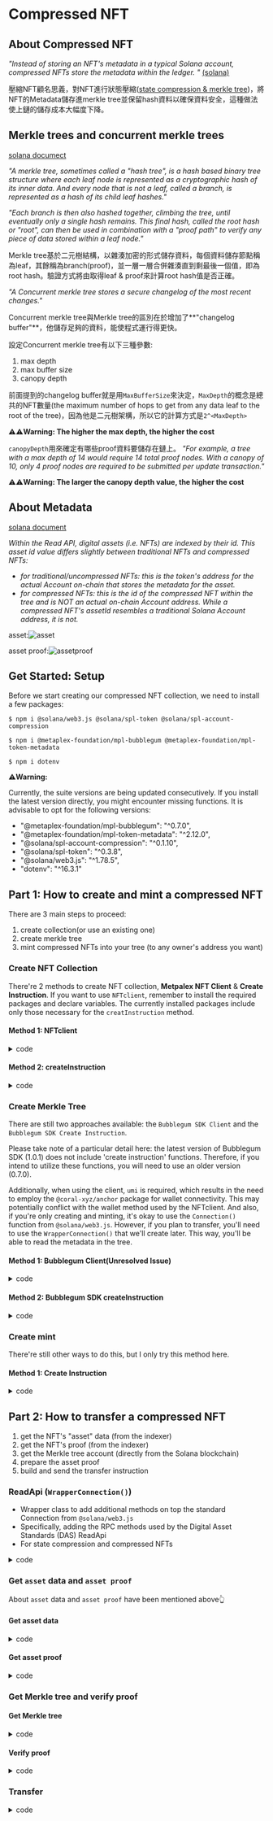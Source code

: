 # Compressed NFT
## About Compressed NFT
_"Instead of storing an NFT's metadata in a typical Solana account, compressed NFTs store the metadata within the ledger. "_  [(solana)](https://docs.solana.com/developing/guides/compressed-nfts#intro-to-compressed-nfts)

壓縮NFT顧名思義，對NFT進行狀態壓縮([state compression & merkle tree](https://docs.solana.com/learn/state-compression))，將NFT的Metadata儲存進merkle tree並保留hash資料以確保資料安全，這種做法使上鏈的儲存成本大幅度下降。

## Merkle trees and concurrent merkle trees
[solana documect](https://docs.solana.com/learn/state-compression#merkle-trees-and-concurrent-merkle-trees)

_"A merkle tree, sometimes called a "hash tree", is a hash based binary tree structure where each leaf node is represented as a cryptographic hash of its inner data. And every node that is not a leaf, called a branch, is represented as a hash of its child leaf hashes."_

_"Each branch is then also hashed together, climbing the tree, until eventually only a single hash remains. This final hash, called the root hash or "root", can then be used in combination with a "proof path" to verify any piece of data stored within a leaf node."_

Merkle tree基於二元樹結構，以雜湊加密的形式儲存資料，每個資料儲存節點稱為leaf，其餘稱為branch(proof)，並一層一層合併雜湊直到剩最後一個值，即為root hash。驗證方式將由取得leaf & proof來計算root hash值是否正確。

_"A Concurrent merkle tree stores a secure changelog of the most recent changes."_

Concurrent merkle tree與Merkle tree的區別在於增加了**"changelog buffer"**，他儲存足夠的資料，能使程式運行得更快。

設定Concurrent merkle tree有以下三種參數:
1. max depth
2. max buffer size
3. canopy depth

前面提到的changelog buffer就是用`MaxBufferSize`來決定，`MaxDepth`的概念是總共的NFT數量(the maximum number of hops to get from any data leaf to the root of the tree)，因為他是二元樹架構，所以它的計算方式是`2^<MaxDepth>`

⚠️⚠️**Warning: The higher the max depth, the higher the cost**

`canopyDepth`用來確定有哪些proof資料要儲存在鏈上。
_"For example, a tree with a max depth of 14 would require 14 total proof nodes. With a canopy of 10, only 4 proof nodes are required to be submitted per update transaction."_

⚠️⚠️**Warning: The larger the canopy depth value, the higher the cost**

## About Metadata
[solana document](https://docs.solana.com/developing/guides/compressed-nfts#reading-compressed-nfts-metadata)

_Within the Read API, digital assets (i.e. NFTs) are indexed by their id. This asset id value differs slightly between traditional NFTs and compressed NFTs:_

* _for traditional/uncompressed NFTs: this is the token's address for the actual Account on-chain that stores the metadata for the asset._
* _for compressed NFTs: this is the id of the compressed NFT within the tree and is NOT an actual on-chain Account address. While a compressed NFT's assetId resembles a traditional Solana Account address, it is not._

asset:![asset](https://github.com/yvonnehouuu/solana-compressed-nft/assets/151607390/d2860ebb-28bf-463a-852c-48cb59b6885d)


asset proof:![assetproof](https://github.com/yvonnehouuu/solana-compressed-nft/assets/151607390/3bcfa209-973a-4879-8d3b-1ef67fdb0b40)


## Get Started: Setup
Before we start creating our compressed NFT collection, we need to install a few packages:
```
$ npm i @solana/web3.js @solana/spl-token @solana/spl-account-compression
```
```
$ npm i @metaplex-foundation/mpl-bubblegum @metaplex-foundation/mpl-token-metadata
```
```
$ npm i dotenv
```

⚠️**Warning:**

Currently, the suite versions are being updated consecutively. If you install the latest version directly, you might encounter missing functions. It is advisable to opt for the following versions:
- "@metaplex-foundation/mpl-bubblegum": "^0.7.0",
- "@metaplex-foundation/mpl-token-metadata": "^2.12.0",
- "@solana/spl-account-compression": "^0.1.10",
- "@solana/spl-token": "^0.3.8",
- "@solana/web3.js": "^1.78.5",
- "dotenv": "^16.3.1"

## Part 1: How to create and mint a compressed NFT
There are 3 main steps to proceed:
1. create collection(or use an existing one)
2. create merkle tree
3. mint compressed NFTs into your tree (to any owner's address you want)

### Create NFT Collection
There're 2 methods to create NFT collection, **Metpalex NFT Client** & **Create Instruction**. If you want to use `NFTclient`, remember to install the required packages and declare variables. The currently installed packages include only those necessary for the `creatInstruction` method.

#### Method 1: NFTclient
<details><summary>code</summary>

``` javascript
async function createCollectionNft() {
  const { nft: collectionNft } = await metaplex.nfts().create({
    name: "Super Sweet NFT Collection",
    symbol: "SSNC",
    uri: "https://supersweetcollection.notarealurl/collection.json",
    sellerFeeBasisPoints: 100,
    creators: [
      {
        address: payer.publicKey,
        verified: false,
        share: 100,
      },
    ],
    collection: null,
    uses: null,
    isMutable: false,
    collectionDetails: null,
    updateAuthority: payer,
  });

  console.log(`✅ - Minted Collection NFT: ${collectionNft.address.toString()}`);
  console.log(`     https://explorer.solana.com/address/${collectionNft.address.toString()}?cluster=devnet`);
  // console.log(collectionNft)

  return [collectionNft.address, collectionNft.token.address, collectionNft.metadataAddress, collectionNft.edition.address]
}
```

</details>

#### Method 2: createInstruction
<details><summary>code</summary>

`index.js`:
``` javascript
async function createCollectionNFT() {
    // Define the metadata to be used for creating the NFT collection
    const collectionMetadataV3 = {
        data: {
            name: "Super Sweet NFT Collection",
            symbol: "SSNC",
            uri: "https://supersweetcollection.notarealurl/collection.json",
            sellerFeeBasisPoints: 100,
            creators: [
                {
                    address: payer.publicKey,
                    verified: false,
                    share: 100,
                },
            ],
            collection: null,
            uses: null,
        },
        isMutable: false,
        collectionDetails: null,
    };

    // Create a full token mint and initialize the collection (with the `payer` as the authority)
    const collection = await createCollection(connection, payer, collectionMetadataV3);

    return [collection, collectionMetadataV3]
}
```

`compression.js`:
``` javascript
async function createCollection(
    connection,
    payer,
    metadataV3
) {
    console.log("Creating the collection's mint...");
    const mint = await createMint(
        connection,
        payer,
        payer.publicKey,
        payer.publicKey,
        0
    );
    console.log("Mint address:", mint.toBase58());

    console.log("Creating a token account...");
    const tokenAccount = await createAccount(
        connection,
        payer,
        mint,
        payer.publicKey
    );
    console.log("Token account:", tokenAccount.toBase58());

    console.log("Minting 1 token for the collection...");
    const mintSig = await mintTo(
        connection,
        payer,
        mint,
        tokenAccount,
        payer,
        1,
        [],
        undefined,
        TOKEN_PROGRAM_ID
    );

    const [metadataAccount, _bump] = PublicKey.findProgramAddressSync(
        [Buffer.from("metadata", "utf8"), 
        TOKEN_METADATA_PROGRAM_ID.toBuffer(), 
        mint.toBuffer()],
        TOKEN_METADATA_PROGRAM_ID
    );
    console.log("Metadata account:", metadataAccount.toBase58());

    const createMetadataIx = createCreateMetadataAccountV3Instruction(
        {
            metadata: metadataAccount,
            mint: mint,
            mintAuthority: payer.publicKey,
            payer: payer.publicKey,
            updateAuthority: payer.publicKey,
        },
        {
            createMetadataAccountArgsV3: metadataV3,
        },
    );

    const [masterEditionAccount, _bump2] = PublicKey.findProgramAddressSync(
        [
            Buffer.from("metadata", "utf8"),
            TOKEN_METADATA_PROGRAM_ID.toBuffer(),
            mint.toBuffer(),
            Buffer.from("edition", "utf8"),
        ],
        TOKEN_METADATA_PROGRAM_ID
    );
    console.log("Master edition account:", masterEditionAccount.toBase58());

    const createMasterEditionIx = createCreateMasterEditionV3Instruction(
        {
            edition: masterEditionAccount,
            mint: mint,
            mintAuthority: payer.publicKey,
            payer: payer.publicKey,
            updateAuthority: payer.publicKey,
            metadata: metadataAccount,
        },
        {
            createMasterEditionArgs: {
                maxSupply: 0,
            },
        },
    );

    const collectionSizeIX = createSetCollectionSizeInstruction(
        {
            collectionMetadata: metadataAccount,
            collectionAuthority: payer.publicKey,
            collectionMint: mint,
        },
        {
            setCollectionSizeArgs: { size: 50 },
        },
    );

    try {
        const tx = new Transaction()
            .add(createMetadataIx)
            .add(createMasterEditionIx)
            .add(collectionSizeIX);
        tx.feePayer = payer.publicKey;

        const txSignature = await sendAndConfirmTransaction(connection, tx, [payer], {
            commitment: "confirmed",
            skipPreflight: true,
        });

        console.log("\nCollection successfully created!");
        console.log(explorerURL({ txSignature }));
    } catch (err) {
        console.error("\nFailed to create collection:", err);

        await extractSignatureFromFailedTransaction(connection, err);

        throw err;
    }

    return { mint, tokenAccount, metadataAccount, masterEditionAccount };
}
```

</details>

### Create Merkle Tree
There are still two approaches available: the `Bubblegum SDK Client` and the `Bubblegum SDK Create Instruction`.

Please take note of a particular detail here: the latest version of Bubblegum SDK (1.0.1) does not include 'create instruction' functions. Therefore, if you intend to utilize these functions, you will need to use an older version (0.7.0). 

Additionally, when using the client, `umi` is required, which results in the need to employ the `@coral-xyz/anchor` package for wallet connectivity. This may potentially conflict with the wallet method used by the NFTclient. And also, if you're only creating and minting, it's okay to use the `Connection()` function from `@solana/web3.js`. However, if you plan to transfer, you'll need to use the `WrapperConnection()` that we'll create later. This way, you'll be able to read the metadata in the tree.

#### Method 1: Bubblegum Client(Unresolved Issue)
<details><summary>code</summary>

``` javascript
async function createCnftTree() {
  const builder = await createTree(umi, {
    merkleTree,
    maxDepth: 14,
    maxBufferSize: 64,
  })
  console.log('builder:', builder.items)

  // const result = await builder.sendAndConfirm(umi);
  // console.log('result:', result)
}
```

</details>

#### Method 2: Bubblegum SDK createInstruction
<details><summary>code</summary>

`index.js`:
``` javascript
async function createMerkleTree() {
    const maxDepthSizePair = {
        maxDepth: 14, // max=16,384 nodes
        maxBufferSize: 64,
    };
    const canopyDepth = maxDepthSizePair.maxDepth - 5;

    /*
      Actually allocate the tree on chain
    */

    // Define the address the tree will live at
    const treeKeypair = Keypair.generate();

    // Create and send the transaction to create the tree on chain
    const tree = await createTree(connection, payer, treeKeypair, maxDepthSizePair, canopyDepth);

    return treeKeypair
}
```

`compression.js`:
``` javascript
async function createTree(
    connection,
    payer,
    treeKeypair,
    maxDepthSizePair,
    canopyDepth = 0
) {
    console.log("Creating a new Merkle tree...");
    console.log("treeAddress:", treeKeypair.publicKey.toBase58());

    console.log('BUBBLEGUM_PROGRAM_ID:', BUBBLEGUM_PROGRAM_ID)

    const [treeAuthority, _bump] = PublicKey.findProgramAddressSync(
        [treeKeypair.publicKey.toBuffer()],
        BUBBLEGUM_PROGRAM_ID
    );
    console.log("treeAuthority:", treeAuthority.toBase58());

    const allocTreeIx = await createAllocTreeIx(
        connection,
        treeKeypair.publicKey,
        payer.publicKey,
        maxDepthSizePair,
        canopyDepth
    );

    const createTreeIx = createCreateTreeInstruction(
        {
            payer: payer.publicKey,
            treeCreator: payer.publicKey,
            treeAuthority,
            merkleTree: treeKeypair.publicKey,
            compressionProgram: SPL_ACCOUNT_COMPRESSION_PROGRAM_ID,
            logWrapper: SPL_NOOP_PROGRAM_ID,
        },
        {
            maxBufferSize: maxDepthSizePair.maxBufferSize,
            maxDepth: maxDepthSizePair.maxDepth,
            public: false,
        },
        BUBBLEGUM_PROGRAM_ID
    );

    try {
        const tx = new Transaction().add(allocTreeIx).add(createTreeIx);
        tx.feePayer = payer.publicKey;

        const txSignature = await sendAndConfirmTransaction(
            connection,
            tx,
            [treeKeypair, payer],
            {
                commitment: "confirmed",
                skipPreflight: true,
            }
        );

        console.log("\nMerkle tree created successfully!");
        console.log(explorerURL({ txSignature }));

        return { treeAuthority, treeAddress: treeKeypair.publicKey };
    } catch (err) {
        console.error("\nFailed to create merkle tree:", err);

        await extractSignatureFromFailedTransaction(connection, err);

        throw err;
    }
}
```

</details>

### Create mint
There're still other ways to do this, but I only try this method here.

#### Method 1: Create Instruction
<details><summary>code</summary>

`index.js`:
``` javascript
async function mintSingleCNFT(treeKeypair, collection, collectionMetadataV3) {
    const compressedNFTMetadata = {
        name: "NFT Name",
        symbol: collectionMetadataV3.data.symbol,
        uri: "https://supersweetcollection.notarealurl/token.json",
        creators: [
            {
                address: payer.publicKey,
                verified: false,
                share: 100,
            },
            {
                address: testWallet.publicKey,
                verified: false,
                share: 0,
            },
        ],
        editionNonce: 0,
        uses: null,
        collection: null,
        primarySaleHappened: false,
        sellerFeeBasisPoints: 0,
        isMutable: false,
        tokenProgramVersion: TokenProgramVersion.Original,
        tokenStandard: TokenStandard.NonFungible,
    };

    // Fully mint a single compressed NFT to the payer
    console.log(`Minting a single compressed NFT to ${payer.publicKey.toBase58()}...`);

    await mintCompressedNFT(
        connection,
        payer,
        treeKeypair.publicKey,
        collection.mint,
        collection.metadataAccount,
        collection.masterEditionAccount,
        compressedNFTMetadata,
        payer.publicKey,
    );

    // Fully mint a single compressed NFT
    console.log(`Minting a single compressed NFT to ${testWallet.publicKey.toBase58()}...`);

    await mintCompressedNFT(
        connection,
        payer,
        treeKeypair.publicKey,
        collection.mint,
        collection.metadataAccount,
        collection.masterEditionAccount,
        compressedNFTMetadata,
        testWallet.publicKey,
    );
}
```

`compression.js`:
``` javascript
async function mintCompressedNFT(
    connection,
    payer,
    treeAddress,
    collectionMint,
    collectionMetadata,
    collectionMasterEditionAccount,
    compressedNFTMetadata,
    receiverAddress
) {
    const [treeAuthority, _bump] = PublicKey.findProgramAddressSync(
        [treeAddress.toBuffer()],
        BUBBLEGUM_PROGRAM_ID
    );

    const [bubblegumSigner, _bump2] = PublicKey.findProgramAddressSync(
        [Buffer.from("collection_cpi", "utf8")],
        BUBBLEGUM_PROGRAM_ID
    );

    const mintIxs = [];

    const metadataArgs = Object.assign(compressedNFTMetadata, {
        collection: { key: collectionMint, verified: false },
    });

    const computedDataHash = new PublicKey(computeDataHash(metadataArgs)).toBase58();
    const computedCreatorHash = new PublicKey(computeCreatorHash(metadataArgs.creators)).toBase58();
    console.log("computedDataHash:", computedDataHash);
    console.log("computedCreatorHash:", computedCreatorHash);

    const ix = createMintToCollectionV1Instruction(
        {
            treeAuthority,
            leafOwner: receiverAddress || payer.publicKey, //receiverAddress || 
            leafDelegate: payer.publicKey,
            merkleTree: treeAddress,
            payer: payer.publicKey,
            treeDelegate: payer.publicKey,
            collectionAuthority: payer.publicKey,
            collectionAuthorityRecordPda: BUBBLEGUM_PROGRAM_ID,
            collectionMint: collectionMint,
            collectionMetadata: collectionMetadata,
            editionAccount: collectionMasterEditionAccount,
            bubblegumSigner: bubblegumSigner,
            logWrapper: SPL_NOOP_PROGRAM_ID,
            compressionProgram: SPL_ACCOUNT_COMPRESSION_PROGRAM_ID,
            tokenMetadataProgram: TOKEN_METADATA_PROGRAM_ID,
        },
        {
            metadataArgs,
        },
    )

    mintIxs.push(ix);

    try {
        const tx = new Transaction().add(...mintIxs);
        tx.feePayer = payer.publicKey;
        
        const blockhash = await connection.getLatestBlockhash()
        tx.recentBlockhash = blockhash.blockhash

        // console.log(tx.instructions[0].keys)

        // console.log('payer:',payer)
        const txSignature = await sendAndConfirmTransaction(connection, tx, [payer], {
            commitment: "confirmed",
            skipPreflight: true,
        });

        console.log("\nSuccessfully minted the compressed NFT!");
        console.log(explorerURL({ txSignature }));

        return txSignature;
    } catch (err) {
        console.error("\nFailed to mint compressed NFT:", err);

        await extractSignatureFromFailedTransaction(connection, err);

        throw err;
    }
}
```

</details>


## Part 2: How to transfer a compressed NFT
1. get the NFT's "asset" data (from the indexer)
2. get the NFT's proof (from the indexer)
3. get the Merkle tree account (directly from the Solana blockchain)
4. prepare the asset proof
5. build and send the transfer instruction

### ReadApi (`WrapperConnection()`)
- Wrapper class to add additional methods on top the standard Connection from `@solana/web3.js`
- Specifically, adding the RPC methods used by the Digital Asset Standards (DAS) ReadApi 
- For state compression and compressed NFTs

<details><summary>code</summary>

``` javascript
class WrapperConnection extends Connection {
  constructor(endpoint, commitmentOrConfig) {
    super(endpoint, commitmentOrConfig);
  }

  async callReadApi(jsonRpcParams) {
    const response = await fetch(this.rpcEndpoint, {
      method: "POST",
      headers: {
        "Content-Type": "application/json",
      },
      body: JSON.stringify({
        jsonrpc: "2.0",
        method: jsonRpcParams.method,
        id: jsonRpcParams.id ?? "rpd-op-123",
        params: jsonRpcParams.params,
      }),
    });

    return await response.json();
  }

  async getAsset(assetId) {
    const { result: asset } = await this.callReadApi({
      method: "getAsset",
      params: {
        id: assetId.toBase58(),
      },
    });

    if (!asset) throw new ReadApiError("No asset returned");

    return asset;
  }

  async getAssetProof(assetId) {
    const { result: proof } = await this.callReadApi({
      method: "getAssetProof",
      params: {
        id: assetId.toBase58(),
      },
    });

    if (!proof) throw new ReadApiError("No asset proof returned");

    return proof;
  }

  async getAssetsByGroup({
    groupKey,
    groupValue,
    page,
    limit,
    sortBy,
    before,
    after,
  }) {
    if (typeof page == "number" && (before || after))
      throw new ReadApiError("Pagination Error. Only one pagination parameter supported per query.");

    const { result } = await this.callReadApi({
      method: "getAssetsByGroup",
      params: {
        groupKey,
        groupValue,
        after: after ?? null,
        before: before ?? null,
        limit: limit ?? null,
        page: page ?? 1,
        sortBy: sortBy ?? null,
      },
    });

    if (!result) throw new ReadApiError("No results returned");

    return result;
  }

  async getAssetsByOwner({
    ownerAddress,
    page,
    limit,
    sortBy,
    before,
    after,
  }) {
    if (typeof page == "number" && (before || after))
      throw new ReadApiError("Pagination Error. Only one pagination parameter supported per query.");

    const { result } = await this.callReadApi({
      method: "getAssetsByOwner",
      params: {
        ownerAddress,
        after: after ?? null,
        before: before ?? null,
        limit: limit ?? null,
        page: page ?? 1,
        sortBy: sortBy ?? null,
      },
    });

    if (!result) throw new ReadApiError("No results returned");

    return result;
  }
}
```
</details>


### Get `asset` data and `asset proof`
About `asset` data and `asset proof` have been mentioned above👆

#### Get asset data
<details><summary>code</summary>

``` javascript
async function getTheAsset(assetId) {
  printConsoleSeparator("Get the asset details from the RPC");

  const asset = await connection.getAsset(assetId);

  console.log(asset);

  console.log("Is this a compressed NFT?", asset.compression.compressed);
  console.log("Current owner:", asset.ownership.owner);
  console.log("Current delegate:", asset.ownership.delegate);

  // ensure the current asset is actually a compressed NFT
  if (!asset.compression.compressed)
    return console.error(`The asset ${asset.id} is NOT a compressed NFT!`);

  return asset
}
```

</details>

#### Get asset proof
<details><summary>code</summary>

``` javascript
async function getTheAssetProof(assetId) {
  printConsoleSeparator("Get the asset proof from the RPC");

  const assetProof = await connection.getAssetProof(assetId);

  console.log(assetProof);

  return assetProof
}
```

</details>

### Get Merkle tree and verify proof
#### Get Merkle tree
<details><summary>code</summary>

``` javascript
async function getTreeAccount(asset) {
  // parse the tree's address from the `asset`
  const treeAddress = new PublicKey(asset.compression.tree);
  console.log("Tree address:", treeAddress.toBase58());

  // get the tree's account info from the cluster
  const treeAccount = await ConcurrentMerkleTreeAccount.fromAccountAddress(connection, treeAddress);

  return [treeAddress, treeAccount]
}
```

</details>

#### Verify proof
<details><summary>code</summary>

``` javascript
async function verifyTree(asset, assetProof, treeAccount) {
  printConsoleSeparator("Validate the RPC provided asset proof on the client side:");

  const merkleTreeProof = {
    leafIndex: asset.compression.leaf_id,
    leaf: new PublicKey(assetProof.leaf).toBuffer(),
    root: new PublicKey(assetProof.root).toBuffer(),
    proof: assetProof.proof.map(node => new PublicKey(node).toBuffer())
  };

  const currentRoot = treeAccount.getCurrentRoot();
  const rpcRoot = new PublicKey(assetProof.root).toBuffer();

  console.log(
    "Is RPC provided proof/root valid:",
    MerkleTree.verify(rpcRoot, merkleTreeProof, false),
  );

  console.log(
    "Does the current on-chain root match RPC provided root:",
    new PublicKey(currentRoot).toBase58() === new PublicKey(rpcRoot).toBase58(),
  );
}
```

</details>

### Transfer
<details><summary>code</summary>

``` javascript
async function transferNFT(payer, testWallet, assetId, asset, assetProof, treeAddress, treeAccount) {
  // set the new owner of the compressed NFT
  const newLeafOwner = testWallet.publicKey;

  // set the current leafOwner (aka the current owner of the NFT)
  const leafOwner = new PublicKey(asset.ownership.owner);

  // set the current leafDelegate
  const leafDelegate = !!asset.ownership.delegate
    ? new PublicKey(asset.ownership.delegate)
    : leafOwner;

  /**
   * NOTE: When there is NOT a current `leafDelegate`,
   * the current leafOwner` address should be used
   */

  const treeAuthority = treeAccount.getAuthority();
  const canopyDepth = treeAccount.getCanopyDepth();

  // parse the list of proof addresses into a valid AccountMeta[]
  const proofPath = assetProof.proof
    .map(node => ({
      pubkey: new PublicKey(node),
      isSigner: false,
      isWritable: false
    }))
    .slice(0, assetProof.proof.length - (canopyDepth ? canopyDepth : 0));

  // create the NFT transfer instruction (via the Bubblegum package)
  const transferIx = createTransferInstruction(
    {
      merkleTree: treeAddress,
      treeAuthority,
      leafOwner,
      leafDelegate,
      newLeafOwner,
      logWrapper: SPL_NOOP_PROGRAM_ID,
      compressionProgram: SPL_ACCOUNT_COMPRESSION_PROGRAM_ID,
      anchorRemainingAccounts: proofPath
    },
    {
      root: [...new PublicKey(assetProof.root.trim()).toBytes()],
      dataHash: [...new PublicKey(asset.compression.data_hash.trim()).toBytes()],
      creatorHash: [...new PublicKey(asset.compression.creator_hash.trim()).toBytes()],
      nonce: asset.compression.leaf_id,
      index: asset.compression.leaf_id
    },
    BUBBLEGUM_PROGRAM_ID
  );

  //////////////////////////////////////////////////////////////////////////////
  //////////////////////////////////////////////////////////////////////////////

  printConsoleSeparator("Sending the transfer transaction...");

  try {
    // create and send the transaction to transfer ownership of the NFT
    const tx = new Transaction().add(transferIx);
    tx.feePayer = payer.publicKey;
    // console.log('tx:', tx)

    // send the transaction
    const txSignature = await sendAndConfirmTransaction(
      connection,
      tx,
      // ensuring the feePayer signs the transaction
      [payer],
      {
        commitment: "confirmed",
        skipPreflight: true
      }
    );

    console.log("\nTransfer successful!\n", explorerURL({ txSignature }));

    /**
     * Re-fetch the asset from the RPC to see the new ownership
     */
    const newAsset = await connection.getAsset(assetId);

    printConsoleSeparator();

    /**
     * NOTE: Since part of the asset's data changed (i.e. the owner),
     * the proof will have also changed
     */
    // const newAssetProof = await connection.getAssetProof(assetId);
    // console.log(newAssetProof);

    // display the new and old ownership values
    console.log("   Old owner:", asset.ownership.owner);
    console.log("   Old delegate:", asset.ownership.delegate);
    console.log("   New owner:", newAsset.ownership.owner);
    console.log("   New delegate:", newAsset.ownership.delegate);

    // the end :)
  } catch (err) {
    console.error("\nFailed to create transfer nft:", err);

    console.log("\n=======================");
    console.log("  Transfer failed!");
    console.log("=======================");

    // log a block explorer link for the failed transaction
    await extractSignatureFromFailedTransaction(connection, err);

    throw err;
  }
}
```

</details>
